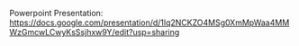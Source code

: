 

Powerpoint Presentation: https://docs.google.com/presentation/d/1lq2NCKZO4MSg0XmMpWaa4MMWzGmcwLCwyKsSsjhxw9Y/edit?usp=sharing
